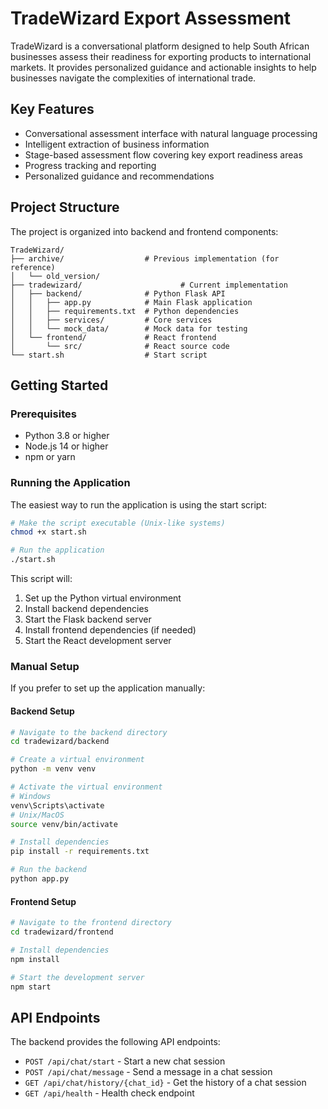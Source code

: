 # TradeWizard Export Assessment

TradeWizard is a conversational platform designed to help South African businesses assess their readiness for exporting products to international markets. It provides personalized guidance and actionable insights to help businesses navigate the complexities of international trade.

## Key Features

- Conversational assessment interface with natural language processing
- Intelligent extraction of business information
- Stage-based assessment flow covering key export readiness areas
- Progress tracking and reporting
- Personalized guidance and recommendations

## Project Structure

The project is organized into backend and frontend components:

```
TradeWizard/
├── archive/                  # Previous implementation (for reference)
│   └── old_version/
├── tradewizard/                      # Current implementation
│   ├── backend/              # Python Flask API
│   │   ├── app.py            # Main Flask application
│   │   ├── requirements.txt  # Python dependencies
│   │   ├── services/         # Core services
│   │   └── mock_data/        # Mock data for testing
│   └── frontend/             # React frontend
│       └── src/              # React source code
└── start.sh                  # Start script
```

## Getting Started

### Prerequisites

- Python 3.8 or higher
- Node.js 14 or higher
- npm or yarn

### Running the Application

The easiest way to run the application is using the start script:

```bash
# Make the script executable (Unix-like systems)
chmod +x start.sh

# Run the application
./start.sh
```

This script will:
1. Set up the Python virtual environment
2. Install backend dependencies
3. Start the Flask backend server
4. Install frontend dependencies (if needed)
5. Start the React development server

### Manual Setup

If you prefer to set up the application manually:

#### Backend Setup

```bash
# Navigate to the backend directory
cd tradewizard/backend

# Create a virtual environment
python -m venv venv

# Activate the virtual environment
# Windows
venv\Scripts\activate
# Unix/MacOS
source venv/bin/activate

# Install dependencies
pip install -r requirements.txt

# Run the backend
python app.py
```

#### Frontend Setup

```bash
# Navigate to the frontend directory
cd tradewizard/frontend

# Install dependencies
npm install

# Start the development server
npm start
```

## API Endpoints

The backend provides the following API endpoints:

- `POST /api/chat/start` - Start a new chat session
- `POST /api/chat/message` - Send a message in a chat session
- `GET /api/chat/history/{chat_id}` - Get the history of a chat session
- `GET /api/health` - Health check endpoint 